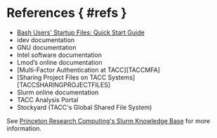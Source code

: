 # References { #refs }

* [Bash Users’ Startup Files: Quick Start Guide](TACCBASHQUICKSTART)
* idev documentation
* GNU documentation
* Intel software documentation
* Lmod’s online documentation
* [Multi-Factor Authentication at TACC][TACCMFA]
* [Sharing Project Files on TACC Systems][TACCSHARINGPROJECTFILES]
* Slurm online documentation
* TACC Analysis Portal
* Stockyard (TACC's Global Shared File System)

See [Princeton Research Computing's Slurm Knowledge Base](https://researchcomputing.princeton.edu/support/knowledge-base/slurm) for more information.

